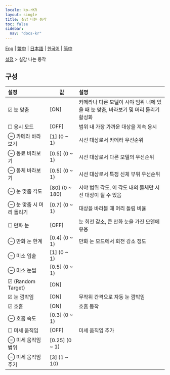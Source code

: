 ```yaml
---
locale: ko-rKR
layout: single
title: 실감 나는 동작
toc: false
sidebar:
  nav: "docs-kr"
---
```

[Eng](/dancexr/menu/2025.5/actor/lifelike_motions) | [繁中](/tw/dancexr/menu/2025.5/actor/lifelike_motions) | [日本語](/jp/dancexr/menu/2025.5/actor/lifelike_motions) | [한국어](/kr/dancexr/menu/2025.5/actor/lifelike_motions) | [简中](/zh/dancexr/menu/2025.5/actor/lifelike_motions)

[설정](../menu#설정) > 실감 나는 동작

## 구성

| 설정 | 값 | 설명 |
| :--- | --- | :--- |
| ☑ 눈 맞춤 | [ON] | 카메라나 다른 모델이 시야 범위 내에 있을 때 눈 맞춤, 바라보기 및 머리 돌리기 활성화
| ☐ 응시 모드 | [OFF] | 범위 내 가장 가까운 대상을 계속 응시
| ⊖ 카메라 바라보기 | [1] (0 ~ 1) | 시선 대상로서 카메라 우선순위
| ⊖ 동료 바라보기 | [0.5] (0 ~ 1) | 시선 대상로서 다른 모델의 우선순위
| ⊖ 몸체 바라보기 | [0.5] (0 ~ 1) | 시선 대상로서 특정 신체 부위 우선순위
| ⊖ 눈 맞춤 각도 | [80] (0 ~ 180) | 시야 범위 각도, 이 각도 내의 물체만 시선 대상이 될 수 있음
| ⊖ 눈 맞춤 시 머리 돌리기 | [0.7] (0 ~ 1) | 대상을 바라볼 때 머리 돌림 비율
| ☐ 만화 눈 | [OFF] | 눈 회전 감소, 큰 만화 눈을 가진 모델에 유용
| ⊖ 만화 눈 한계 | [0.4] (0 ~ 1) | 만화 눈 모드에서 회전 감소 정도
| ⊖ 미소 입술 | [1] (0 ~ 1) | 
| ⊖ 미소 눈썹 | [0.5] (0 ~ 1) | 
| ☑ (Random Target) | [ON] | 
| ☑ 눈 깜박임 | [ON] | 무작위 간격으로 자동 눈 깜박임
| ☑ 호흡 | [ON] | 호흡 동작
| ⊖ 호흡 속도 | [0.3] (0 ~ 1) | 
| ☐ 미세 움직임 | [OFF] | 미세 움직임 추가
| ⊖ 미세 움직임 범위 | [0.25] (0 ~ 1) | 
| ⊖ 미세 움직임 주기 | [3] (1 ~ 10) | 

